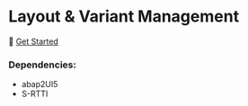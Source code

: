 # Layout & Variant Management

🚀 [Get Started](https://abap2ui5.github.io/docs/)


### Dependencies:
* abap2UI5
* S-RTTI

